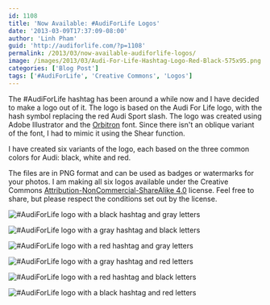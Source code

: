 ```yaml
---
id: 1108
title: 'Now Available: #AudiForLife Logos'
date: '2013-03-09T17:37:09-08:00'
author: 'Linh Pham'
guid: 'http://audiforlife.com/?p=1108'
permalink: /2013/03/now-available-audiforlife-logos/
image: /images/2013/03/Audi-For-Life-Hashtag-Logo-Red-Black-575x95.png
categories: ['Blog Post']
tags: ['#AudiForLife', 'Creative Commons', 'Logos']
---
```


The #AudiForLife hashtag has been around a while now and I have decided to make a logo out of it. The logo is based on the Audi For Life logo, with the hash symbol replacing the red Audi Sport slash. The logo was created using Adobe Illustrator and the [Orbitron](http://www.google.com/fonts/specimen/Orbitron) font. Since there isn't an oblique variant of the font, I had to mimic it using the Shear function.

I have created six variants of the logo, each based on the three common colors for Audi: black, white and red.

The files are in PNG format and can be used as badges or watermarks for your photos. I am making all six logos available under the Creative Commons [Attribution-NonCommercial-ShareAlike 4.0](https://creativecommons.org/licenses/by-nc-sa/4.0/) license. Feel free to share, but please respect the conditions set out by the license.

![#AudiForLife logo with a black hashtag and gray letters](/images/2013/03/Audi-For-Life-Hashtag-Logo-Black-White-575x95.png)

![#AudiForLife logo with a gray hashtag and black letters](/images/2013/03/Audi-For-Life-Hashtag-Logo-White-Black-575x95.png)

![#AudiForLife logo with a red hashtag and gray letters](/images/2013/03/Audi-For-Life-Hashtag-Logo-Red-White-575x95.png)

![#AudiForLife logo with a gray hashtag and red letters](/images/2013/03/Audi-For-Life-Hashtag-Logo-White-Red-575x95.png)

![#AudiForLife logo with a red hashtag and black letters](/images/2013/03/Audi-For-Life-Hashtag-Logo-Red-Black-575x95.png)

![#AudiForLife logo with a black hashtag and red letters](/images/2013/03/Audi-For-Life-Hashtag-Logo-Black-Red-575x95.png)
